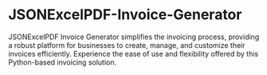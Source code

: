 # JSONExcelPDF-Invoice-Generator
JSONExcelPDF Invoice Generator simplifies the invoicing process, providing a robust platform for businesses to create, manage, and customize their invoices efficiently. Experience the ease of use and flexibility offered by this Python-based invoicing solution.
